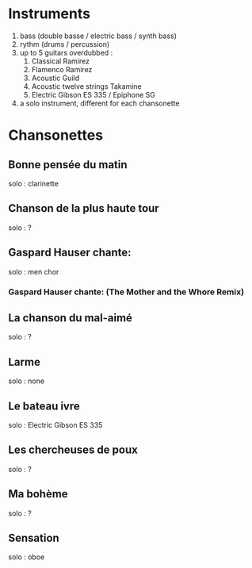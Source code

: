 # Instruments

1. bass (double basse / electric bass / synth bass)
2. rythm (drums / percussion)
3. up to 5 guitars overdubbed :
    1. Classical Ramirez
    2. Flamenco Ramirez
    3. Acoustic Guild
    4. Acoustic twelve strings Takamine
    5. Electric Gibson ES 335 / Epiphone SG 
4. a solo instrument, different for each chansonette

# Chansonettes

## Bonne pensée du matin 

solo : clarinette

## Chanson de la plus haute tour 

solo : ?

## Gaspard Hauser chante:  

solo : men chor

### Gaspard Hauser chante: (The Mother and the Whore Remix) 

## La chanson du mal-aimé 

solo : ?

## Larme 

solo : none

## Le bateau ivre 

solo : Electric Gibson ES 335

## Les chercheuses de poux 

solo : ?

## Ma bohème 

solo : ?

## Sensation 

solo : oboe


